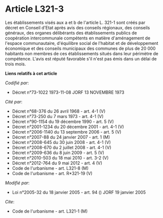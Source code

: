 # Article L321-3

Les établissements visés aux a et b de l'article L. 321-1 sont créés par décret en Conseil d'Etat après avis des conseils
régionaux, des conseils généraux, des organes délibérants des établissements publics de coopération intercommunale compétents
en matière d'aménagement de l'espace communautaire, d'équilibre social de l'habitat et de développement économique et des
conseils municipaux des communes de plus de 20 000 habitants non membres de ces établissements situés dans leur périmètre de
compétence. L'avis est réputé favorable s'il n'est pas émis dans un délai de trois mois.

**Liens relatifs à cet article**

_Codifié par_:

  - Décret n°73-1022 1973-11-08 JORF 13 NOVEMBRE 1973

_Cité par_:

  - Décret n°68-376 du 26 avril 1968 - art. 4-1 (V)
  - Décret n°73-250 du 7 mars 1973 - art. 4-1 (V)
  - Décret n°90-1154 du 19 décembre 1990 - art. 5 (V)
  - Décret n°2001-1234 du 20 décembre 2001 - art. 4-1 (V)
  - Décret n°2006-1140 du 13 septembre 2006 - art. 5 (V)
  - Décret n°2007-88 du 24 janvier 2007 - art. 1 (M)
  - Décret n°2008-645 du 30 juin 2008 - art. 4-1 (V)
  - Décret n°2008-670 du 2 juillet 2008 - art. 4-1 (V)
  - Décret n°2009-636 du 8 juin 2009 - art. 5 (V)
  - Décret n°2010-503 du 18 mai 2010 - art. 3-2 (V)
  - Décret n°2012-764 du 9 mai 2012 - art. 4 (V)
  - Code de l'urbanisme - art. L321-8 (M)
  - Code de l'urbanisme - art. R*321-19 (V)

_Modifié par_:

  - Loi n°2005-32 du 18 janvier 2005 - art. 94 () JORF 19 janvier 2005

_Cite_:

  - Code de l'urbanisme - art. L321-1 (M)
